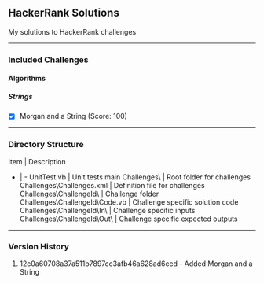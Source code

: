 ## HackerRank Solutions
My solutions to HackerRank challenges

---
### Included Challenges
#### Algorithms
##### Strings
- [x] Morgan and a String (Score: 100)

---
### Directory Structure

Item | Description
- | -
UnitTest.vb | Unit tests main
Challenges\ | Root folder for challenges
Challenges\Challenges.xml | Definition file for challenges
Challenges\ChallengeId\ | Challenge folder
Challenges\ChallengeId\Code.vb | Challenge specific solution code
Challenges\ChallengeId\In\ | Challenge specific inputs
Challenges\ChallengeId\Out\ | Challenge specific expected outputs

---
### Version History
1. 12c0a60708a37a511b7897cc3afb46a628ad6ccd - Added Morgan and a String